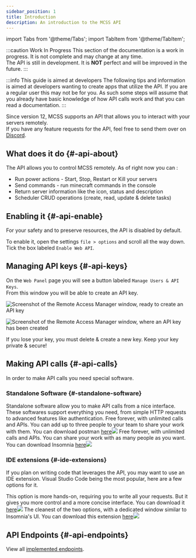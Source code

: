 ```yaml
---
sidebar_position: 1
title: Introduction
description: An introduction to the MCSS API
---
```


import Tabs from '@theme/Tabs';
import TabItem from '@theme/TabItem';

:::caution Work In Progress
This section of the documentation is a work in progress. It is not complete and may change at any time.<br/>
The API is still in development. It is **NOT** perfect and will be improved in the future.
:::

:::info This guide is aimed at developers
The following tips and information is aimed at developers wanting to create apps that utilize the API. If you are a regular user this may not be for you. 
As such some steps will assume that you already have basic knowledge of how API calls work and that you can read a documentation.
:::

Since version 12, MCSS supports an API that allows you to interact with your servers remotely.<br/>
If you have any feature requests for the API, feel free to send them over on [Discord](https://discord.gg/DEn89PB).

## What does it do {#-api-about}

The API allows you to control MCSS remotely. As of right now you can :

* Run power actions - Start, Stop, Restart or Kill your servers
* Send commands - run minecraft commands in the console
* Return server information like the icon, status and description
* Scheduler CRUD operations (create, read, update & delete tasks)  

## Enabling it {#-api-enable}

For your safety and to preserve resources, the API is disabled by default.

To enable it, open the settings `file > options` and scroll all the way down. Tick the box labeled `Enable Web API`.

## Managing API keys {#-api-keys}

On the `Web Panel` page you will see a button labeled `Manage Users & API Keys`.<br/>
From this window you will be able to create an API key.

![Screenshot of the Remote Access Manager window, ready to create an API key](/img/docs/api/remote-access-manager-create-key.png)

![Screenshot of the Remote Access Manager window, where an API key has been created](/img/docs/api/remote-access-manager-key-created.png)

If you lose your key, you must delete & create a new key. Keep your key private & secure!

## Making API calls {#-api-calls}

In order to make API calls you need special software.

### Standalone Software {#-standalone-software}

Standalone software allow you to make API calls from a nice interface. These softwares support everything you need, from simple HTTP requests to advanced features like authentication.
<Tabs>
  <TabItem value="postman" label="Postman">Free forever, with unlimited calls and APIs. You can add up to three people to your team to share your work with them.
    You can download postman <a href="https://www.postman.com/downloads/">here</a><img src="/img/docs/intro-api/postman.png"></img></TabItem>
  <TabItem value="insomnia" label="Insomnia">Free forever, with unlimited calls and APIs. You can share your work with as many people as you want.
  You can download Insomnia <a href="https://insomnia.rest/download">here</a><img src="/img/docs/intro-api/insomnia.png"></img></TabItem>
</Tabs>


### IDE extensions {#-ide-extensions}

If you plan on writing code that leverages the API, you may want to use an IDE extension. Visual Studio Code being the most popular, here are a few options for it.

<Tabs>
  <TabItem value="rest client" label="Rest Client">This option is more hands-on, requiring you to write all your requests. But it gives you more control and a more concise interface. You can download it <a href="https://marketplace.visualstudio.com/items?itemName=humao.rest-client">here</a><img src="/img/docs/intro-api/rest-client.png"></img></TabItem>
  <TabItem value="thunder client" label="Thunder Client">The cleanest of the two options, with a dedicated window similar to Insomnia's UI. You can download this extension <a href="https://marketplace.visualstudio.com/items?itemName=rangav.vscode-thunder-client">here</a><img src="/img/docs/intro-api/thunder-client.png"></img></TabItem>
</Tabs>

## API Endpoints {#-api-endpoints}

View all [implemented endpoints](/api/endpoints).


